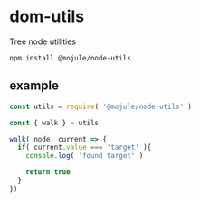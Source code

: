 # dom-utils

Tree node utilities

`npm install @mojule/node-utils`

## example

```javascript
const utils = require( '@mojule/node-utils' )

const { walk } = utils

walk( node, current => {
  if( current.value === 'target' ){
    console.log( 'found target' )

    return true
  }
})
```
